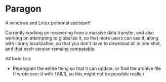 # Paragon
A windows and Linux personal assistant!

Currently working on recovering from a massive data transfer, and also working on attempting to globalize it, so that more users can use it, along with library localization, so that you don't have to download all in one shot, and that each version remains compatable.

##Todo List:

- Reprogram the entire thing so that it can update, or find the archive file (I wrote over it with TAILS, so this might not be possible really.)

